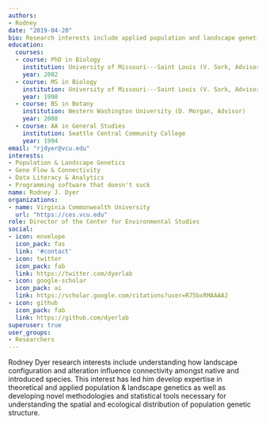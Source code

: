 ```yaml
---
authors:
- Rodney
date: "2019-04-20"
bio: Research interests include applied population and landscape genetics, contemporary gene flow, and examining the effects anthropogenic landscape modifications have on extant plant and animal species persistence.
education:
  courses:
  - course: PhD in Biology
    institution: University of Missouri---Saint Louis (V. Sork, Advisor)
    year: 2002
  - course: MS in Biology
    institution: University of Missouri---Saint Louis (V. Sork, Advisor)
    year: 1998
  - course: BS in Botany
    institution: Western Washington University (D. Morgan, Advisor)
    year: 2008
  - course: AA in General Studies
    institution: Seattle Central Community College
    year: 1994
email: "rjdyer@vcu.edu"
interests:
- Population & Landscape Genetics
- Gene Flow & Connectivity
- Data Literacy & Analytics
- Programming software that doesn't suck
name: Rodney J. Dyer
organizations:
- name: Virginia Commonwealth University
  url: "https://ces.vcu.edu"
role: Director of the Center for Environmental Studies
social:
- icon: envelope
  icon_pack: fas
  link: '#contact'
- icon: twitter
  icon_pack: fab
  link: https://twitter.com/dyerlab
- icon: google-scholar
  icon_pack: ai
  link: https://scholar.google.com/citations?user=R75bxRMAAAAJ
- icon: github
  icon_pack: fab
  link: https://github.com/dyerlab 
superuser: true
user_groups:
- Researchers
---
```


Rodney Dyer research interests include understanding how landscape configuration and alteration influence connectivity amongst native and introduced species.  This interest has led him develop expertise in theoretical and applied population & landscape genetics as well as developing novel methodologies and statistical tools necessary for understanding the spatial and ecological distribution of population genetic structure.
